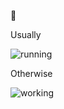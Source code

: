 👋 

Usually

![running](https://media3.giphy.com/media/148y29SEJW0BXy/giphy.gif)

Otherwise

![working](https://media.giphy.com/media/13HgwGsXF0aiGY/giphy.gif)

